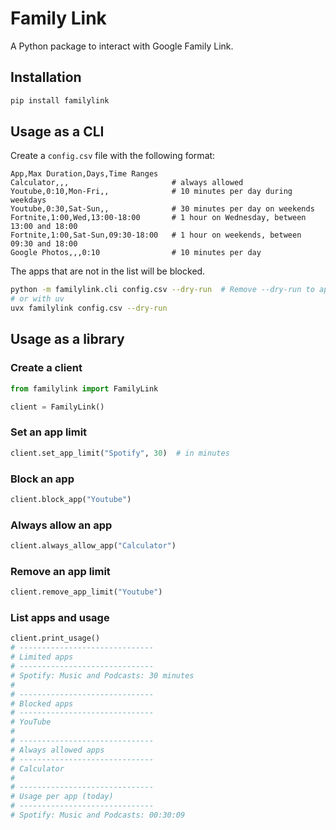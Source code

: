 # Family Link

A Python package to interact with Google Family Link.

## Installation

```bash
pip install familylink
```

## Usage as a CLI

Create a `config.csv` file with the following format:

```csv
App,Max Duration,Days,Time Ranges
Calculator,,,                       # always allowed
Youtube,0:10,Mon-Fri,,              # 10 minutes per day during weekdays
Youtube,0:30,Sat-Sun,,              # 30 minutes per day on weekends
Fortnite,1:00,Wed,13:00-18:00       # 1 hour on Wednesday, between 13:00 and 18:00
Fortnite,1:00,Sat-Sun,09:30-18:00   # 1 hour on weekends, between 09:30 and 18:00
Google Photos,,,0:10                # 10 minutes per day
```

The apps that are not in the list will be blocked.

```bash
python -m familylink.cli config.csv --dry-run  # Remove --dry-run to apply changes
# or with uv
uvx familylink config.csv --dry-run
```

## Usage as a library

### Create a client

```python
from familylink import FamilyLink

client = FamilyLink()
```

### Set an app limit

```python
client.set_app_limit("Spotify", 30)  # in minutes
```

### Block an app

```python
client.block_app("Youtube")
```

### Always allow an app

```python
client.always_allow_app("Calculator")
```

### Remove an app limit

```python
client.remove_app_limit("Youtube")
```

### List apps and usage

```python
client.print_usage()
# ------------------------------
# Limited apps
# ------------------------------
# Spotify: Music and Podcasts: 30 minutes
# 
# ------------------------------
# Blocked apps
# ------------------------------
# YouTube
# 
# ------------------------------
# Always allowed apps
# ------------------------------
# Calculator
# 
# ------------------------------
# Usage per app (today)
# ------------------------------
# Spotify: Music and Podcasts: 00:30:09
```
